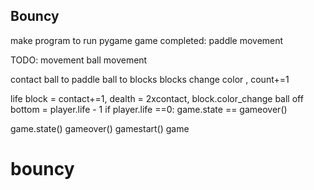 
## Bouncy

make program to run pygame game
completed: paddle movement
	






TODO:
movement
  ball movement

contact
  ball to paddle
  ball to blocks
  blocks change color , count+=1

life
  block = contact+=1, dealth = 2xcontact, block.color_change
  ball off bottom = player.life - 1
     if player.life ==0:
        game.state == gameover()

game.state()
    gameover()
    gamestart()
    game
			




# bouncy
